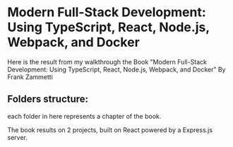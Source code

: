 # Modern Full-Stack Development: Using TypeScript, React, Node.js, Webpack, and Docker

Here is the result from my walkthrough the Book "Modern Full-Stack Development: Using TypeScript, React, Node.js, Webpack, and Docker" By Frank Zammetti 

## Folders structure:

each folder in here represents a chapter of the book.

The book results on 2 projects, built on React powered by a Express.js server.

